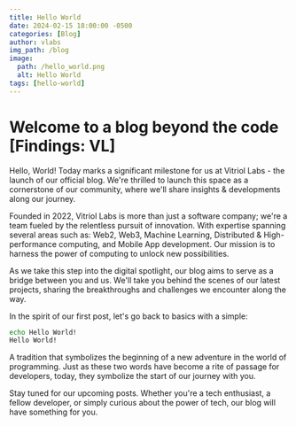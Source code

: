```yaml
---
title: Hello World
date: 2024-02-15 18:00:00 -0500
categories: [Blog]
author: vlabs
img_path: /blog
image:
  path: /hello_world.png
  alt: Hello World
tags: [hello-world]
---
```


# Welcome to a blog beyond the code \[Findings: VL]

Hello, World! Today marks a significant milestone for us at Vitriol Labs - the launch of our official blog. We're thrilled 
to launch this space as a cornerstone of our community, where we'll share insights & developments along our journey.

Founded in 2022, Vitriol Labs is more than just a software company; we're a team fueled by the relentless pursuit of innovation. 
With expertise spanning several areas such as: Web2, Web3, Machine Learning, Distributed & High-performance computing, and Mobile App 
development. Our mission is to harness the power of computing to unlock new possibilities.

As we take this step into the digital spotlight, our blog aims to serve as a bridge between you and us. We'll take you behind 
the scenes of our latest projects, sharing the breakthroughs and challenges we encounter along the way.

In the spirit of our first post, let's go back to basics with a simple:
```bash
echo Hello World!
Hello World!
```
A tradition that symbolizes the beginning of a new adventure in the world of programming. Just as these two words have become 
a rite of passage for developers, today, they symbolize the start of our journey with you.

Stay tuned for our upcoming posts. Whether you're a tech enthusiast, a fellow developer, or simply curious about the power 
of tech, our blog will have something for you.
